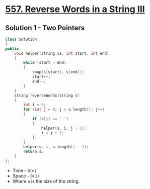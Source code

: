 # [557. Reverse Words in a String III](https://leetcode.com/problems/reverse-words-in-a-string-iii/)

## Solution 1 - Two Pointers

```c++
class Solution
{
public:
    void helper(string &s, int start, int end)
    {
        while (start < end)
        {
            swap(s[start], s[end]);
            start++;
            end--;
        }
    }
    string reverseWords(string s)
    {
        int i = 0;
        for (int j = 0; j < s.length(); j++)
        {
            if (s[j] == ' ')
            {
                helper(s, i, j - 1);
                i = j + 1;
            }
        }
        helper(s, i, s.length() - 1);
        return s;
    }
};
```

- Time - `O(n)`
- Space - `O(1)`
- Where `n` is the size of the string.